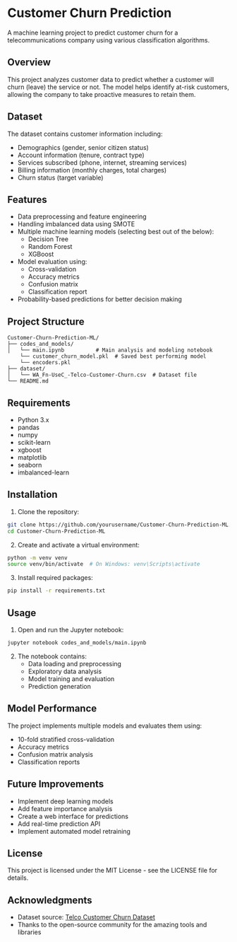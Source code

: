 # Customer Churn Prediction

A machine learning project to predict customer churn for a telecommunications company using various classification algorithms.

## Overview

This project analyzes customer data to predict whether a customer will churn (leave) the service or not. The model helps identify at-risk customers, allowing the company to take proactive measures to retain them.

## Dataset

The dataset contains customer information including:
- Demographics (gender, senior citizen status)
- Account information (tenure, contract type)
- Services subscribed (phone, internet, streaming services)
- Billing information (monthly charges, total charges)
- Churn status (target variable)

## Features

- Data preprocessing and feature engineering
- Handling imbalanced data using SMOTE
- Multiple machine learning models (selecting best out of the below):
  - Decision Tree
  - Random Forest
  - XGBoost
- Model evaluation using:
  - Cross-validation
  - Accuracy metrics
  - Confusion matrix
  - Classification report
- Probability-based predictions for better decision making

## Project Structure

```
Customer-Churn-Prediction-ML/
├── codes_and_models/
│   └── main.ipynb          # Main analysis and modeling notebook
    └── customer_churn_model.pkl  # Saved best performing model
    └── encoders.pkl
├── dataset/
│   └── WA_Fn-UseC_-Telco-Customer-Churn.csv  # Dataset file
└── README.md
```

## Requirements

- Python 3.x
- pandas
- numpy
- scikit-learn
- xgboost
- matplotlib
- seaborn
- imbalanced-learn

## Installation

1. Clone the repository:
```bash
git clone https://github.com/yourusername/Customer-Churn-Prediction-ML.git
cd Customer-Churn-Prediction-ML
```

2. Create and activate a virtual environment:
```bash
python -m venv venv
source venv/bin/activate  # On Windows: venv\Scripts\activate
```

3. Install required packages:
```bash
pip install -r requirements.txt
```

## Usage

1. Open and run the Jupyter notebook:
```bash
jupyter notebook codes_and_models/main.ipynb
```

2. The notebook contains:
   - Data loading and preprocessing
   - Exploratory data analysis
   - Model training and evaluation
   - Prediction generation

## Model Performance

The project implements multiple models and evaluates them using:
- 10-fold stratified cross-validation
- Accuracy metrics
- Confusion matrix analysis
- Classification reports

## Future Improvements

- Implement deep learning models
- Add feature importance analysis
- Create a web interface for predictions
- Add real-time prediction API
- Implement automated model retraining

## License

This project is licensed under the MIT License - see the LICENSE file for details.

## Acknowledgments

- Dataset source: [Telco Customer Churn Dataset](https://www.kaggle.com/datasets/blastchar/telco-customer-churn)
- Thanks to the open-source community for the amazing tools and libraries
